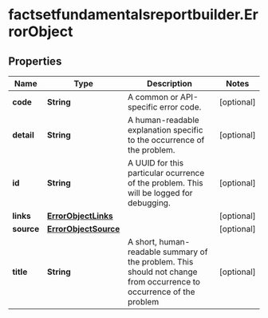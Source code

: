# factsetfundamentalsreportbuilder.ErrorObject

## Properties

Name | Type | Description | Notes
------------ | ------------- | ------------- | -------------
**code** | **String** | A common or API-specific error code. | [optional] 
**detail** | **String** | A human-readable explanation specific to the occurrence of the problem. | [optional] 
**id** | **String** | A UUID for this particular ocurrence of the problem.  This will be logged for debugging. | [optional] 
**links** | [**ErrorObjectLinks**](ErrorObjectLinks.md) |  | [optional] 
**source** | [**ErrorObjectSource**](ErrorObjectSource.md) |  | [optional] 
**title** | **String** | A short, human-readable summary of the problem.  This should not change from occurrence to occurrence of the problem | [optional] 


